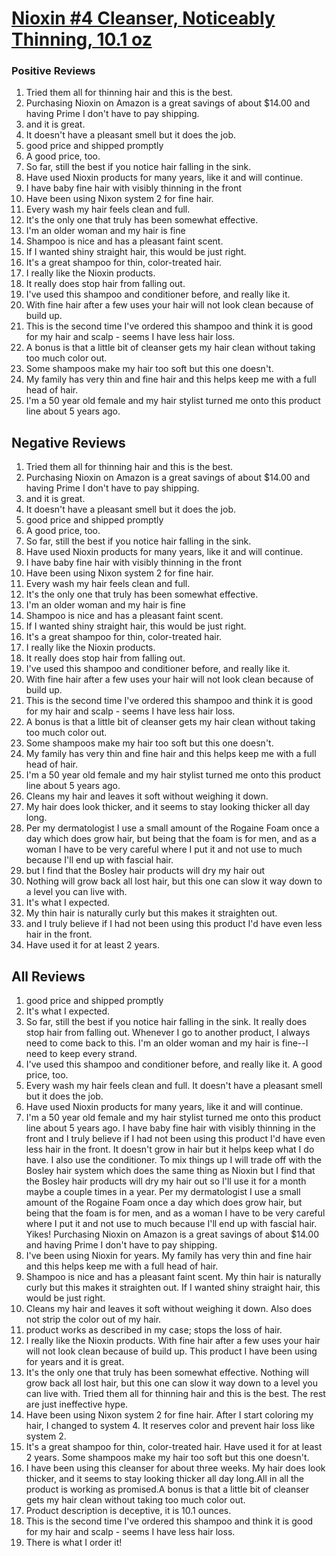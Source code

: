 # [Nioxin #4 Cleanser, Noticeably Thinning, 10.1 oz](https://products.checkmycream.com/products/Nioxin-4-Cleanser-Noticeably-Thinning-10.1-oz.html)

### Positive Reviews

<ol>
      <li>Tried them all for thinning hair and this is the best.</li>
      <li>Purchasing Nioxin on Amazon is a great savings of about $14.00 and having Prime I don&#x27;t have to pay shipping.</li>
      <li>and it is great.</li>
      <li>It doesn&#x27;t have a pleasant smell but it does the job.</li>
      <li>good price and shipped promptly</li>
      <li>A good price, too.</li>
      <li>So far, still the best if you notice hair falling in the sink.  </li>
      <li>Have used Nioxin products for many years, like it and will continue.</li>
      <li>I have baby fine hair with visibly thinning in the front</li>
      <li>Have been using Nixon system 2 for fine hair.</li>
      <li>Every wash my hair feels clean and full.</li>
      <li>It&#x27;s the only one that truly has been somewhat effective.</li>
      <li>I&#x27;m an older woman and my hair is fine</li>
      <li>Shampoo is nice and has a pleasant faint scent.</li>
      <li>If I wanted shiny straight hair, this would be just right.</li>
      <li>It&#x27;s a great shampoo for thin, color-treated hair.  </li>
      <li>I really like the Nioxin products.  </li>
      <li>It really does stop hair from falling out.</li>
      <li>I&#x27;ve used this shampoo and conditioner before, and really like it.</li>
      <li>With fine hair after a few uses your hair will not look clean because of build up.  </li>
      <li>This is the second time I&#x27;ve ordered this shampoo and think it is good for my hair and scalp - seems I have less hair loss.</li>
      <li>A bonus is that a little bit of cleanser gets my hair clean without taking too much color out.</li>
      <li>Some shampoos make my hair too soft but this one doesn&#x27;t.</li>
      <li>My family has very thin and fine hair and this helps keep me with a full head of hair.</li>
      <li>I&#x27;m a 50 year old female and my hair stylist turned me onto this product line about 5 years ago.</li>
</ol>


<h2>Negative Reviews</h2>
<ol>
<li> Tried them all for thinning hair and this is the best.</li>
<li> Purchasing Nioxin on Amazon is a great savings of about $14.00 and having Prime I don&#x27;t have to pay shipping.</li>
<li> and it is great.</li>
<li> It doesn&#x27;t have a pleasant smell but it does the job.</li>
<li> good price and shipped promptly</li>
<li> A good price, too.</li>
<li> So far, still the best if you notice hair falling in the sink.  </li>
<li> Have used Nioxin products for many years, like it and will continue.</li>
<li> I have baby fine hair with visibly thinning in the front</li>
<li> Have been using Nixon system 2 for fine hair.</li>
<li> Every wash my hair feels clean and full.</li>
<li> It&#x27;s the only one that truly has been somewhat effective.</li>
<li> I&#x27;m an older woman and my hair is fine</li>
<li> Shampoo is nice and has a pleasant faint scent.</li>
<li> If I wanted shiny straight hair, this would be just right.</li>
<li> It&#x27;s a great shampoo for thin, color-treated hair.  </li>
<li> I really like the Nioxin products.  </li>
<li> It really does stop hair from falling out.</li>
<li> I&#x27;ve used this shampoo and conditioner before, and really like it.</li>
<li> With fine hair after a few uses your hair will not look clean because of build up.  </li>
<li> This is the second time I&#x27;ve ordered this shampoo and think it is good for my hair and scalp - seems I have less hair loss.</li>
<li> A bonus is that a little bit of cleanser gets my hair clean without taking too much color out.</li>
<li> Some shampoos make my hair too soft but this one doesn&#x27;t.</li>
<li> My family has very thin and fine hair and this helps keep me with a full head of hair.</li>
<li> I&#x27;m a 50 year old female and my hair stylist turned me onto this product line about 5 years ago.</li>
<li> Cleans my hair and leaves it soft without weighing it down.  </li>
<li> My hair does look thicker, and it seems to stay looking thicker all day long.</li>
<li> Per my dermatologist I use a small amount of the Rogaine Foam once a day which does grow hair, but being that the foam is for men, and as a woman I have to be very careful where I put it and not use to much because I&#x27;ll end up with fascial hair.</li>
<li> but I find that the Bosley hair products will dry my hair out</li>
<li> Nothing will grow back all lost hair, but this one can slow it way down to a level you can live with.</li>
<li> It&#x27;s what I expected.</li>
<li> My thin hair is naturally curly but this makes it straighten out.</li>
<li> and I truly believe if I had not been using this product I&#x27;d have even less hair in the front.  </li>
<li> Have used it for at least 2 years.  </li>
</ol>

<h2>All Reviews</h2>

<ol>
    <li> good price and shipped promptly</li>
    <li> It&#x27;s what I expected.</li>
    <li> So far, still the best if you notice hair falling in the sink.  It really does stop hair from falling out. Whenever I go  to another product, I always need to come back to this.  I&#x27;m an older woman and my hair is fine--I need to keep every strand.</li>
    <li> I&#x27;ve used this shampoo and conditioner before, and really like it. A good price, too.</li>
    <li> Every wash my hair feels clean and full. It doesn&#x27;t have a pleasant smell but it does the job.</li>
    <li> Have used Nioxin products for many years, like it and will continue.</li>
    <li> I&#x27;m a 50 year old female and my hair stylist turned me onto this product line about 5 years ago. I have baby fine hair with visibly thinning in the front and I truly believe if I had not been using this product I&#x27;d have even less hair in the front.  It doesn&#x27;t grow in hair but it helps keep what I do have. I also use the conditioner. To mix things up I will trade off with the Bosley hair system which does the same thing as Nioxin but I find that the Bosley hair products will dry my hair out so I&#x27;ll use it for a month maybe a couple times in a year. Per my dermatologist I use a small amount of the Rogaine Foam once a day which does grow hair, but being that the foam is for men, and as a woman I have to be very careful where I put it and not use to much because I&#x27;ll end up with fascial hair. Yikes!  Purchasing Nioxin on Amazon is a great savings of about $14.00 and having Prime I don&#x27;t have to pay shipping.</li>
    <li> I&#x27;ve been using Nioxin for years.  My family has very thin and fine hair and this helps keep me with a full head of hair.</li>
    <li> Shampoo is nice and has a pleasant faint scent. My thin hair is naturally curly but this makes it straighten out. If I wanted shiny straight hair, this would be just right.</li>
    <li> Cleans my hair and leaves it soft without weighing it down.  Also does not strip the color out of my hair.</li>
    <li> product works as described in my case; stops the loss of hair.</li>
    <li> I really like the Nioxin products.  With fine hair after a few uses your hair will not look clean because of build up.  This product I have been using for years and it is great.</li>
    <li> It&#x27;s the only one that truly has been somewhat effective. Nothing will grow back all lost hair, but this one can slow it way down to a level you can live with. Tried them all for thinning hair and this is the best. The rest are just ineffective hype.</li>
    <li> Have been using Nixon system 2 for fine hair. After I start coloring my hair, I changed to system 4. It reserves color and prevent hair loss like system 2.</li>
    <li> It&#x27;s a great shampoo for thin, color-treated hair.  Have used it for at least 2 years.  Some shampoos make my hair too soft but this one doesn&#x27;t.</li>
    <li> I have been using this cleanser for about three weeks. My hair does look thicker, and it seems to stay looking thicker all day long.All in all the product is working as promised.A bonus is that a little bit of cleanser gets my hair clean without taking too much color out.</li>
    <li> Product description is deceptive, it is 10.1 ounces.</li>
    <li> This is the second time I&#x27;ve ordered this shampoo and think it is good for my hair and scalp - seems I have less hair loss.</li>
    <li> There is what I order it!</li>
</ol>




